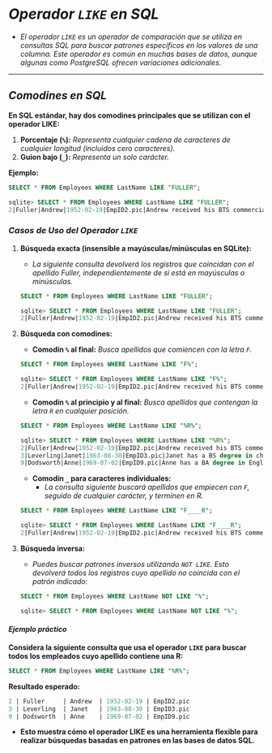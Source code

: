 <!-- Autor: Daniel Benjamin Perez Morales -->
<!-- GitHub: https://github.com/D4nitrix13 -->
<!-- GitLab: https://gitlab.com/D4nitrix13 -->
<!-- Correo electrónico: danielperezdev@proton.me -->

# ***Operador `LIKE` en SQL***

- *El operador `LIKE` es un operador de comparación que se utiliza en consultas SQL para buscar patrones específicos en los valores de una columna. Este operador es común en muchas bases de datos, aunque algunas como PostgreSQL ofrecen variaciones adicionales.*

---

## ***Comodines en SQL***

**En SQL estándar, hay dos comodines principales que se utilizan con el operador LIKE:**

1. **Porcentaje (`%`):** *Representa cualquier cadena de caracteres de cualquier longitud (incluidos cero caracteres).*
2. **Guion bajo (`_`):** *Representa un solo carácter.*

**Ejemplo:**

```sql
SELECT * FROM Employees WHERE LastName LIKE "FULLER";
```

```sql
sqlite> SELECT * FROM Employees WHERE LastName LIKE "FULLER";
2|Fuller|Andrew|1952-02-19|EmpID2.pic|Andrew received his BTS commercial and a Ph.D. in international marketing from the University of Dallas. He is fluent in French and Italian and reads German. He joined the company as a sales representative, was promoted to sales manager and was then named vice president of sales. Andrew is a member of the Sales Management Roundtable, the Seattle Chamber of Commerce, and the Pacific Rim Importers Association.
```

### ***Casos de Uso del Operador `LIKE`***

1. **Búsqueda exacta (insensible a mayúsculas/minúsculas en SQLite):**
   - *La siguiente consulta devolverá los registros que coincidan con el apellido Fuller, independientemente de si está en mayúsculas o minúsculas.*

    ```sql
    SELECT * FROM Employees WHERE LastName LIKE "FULLER";
    ```

    ```sql
    sqlite> SELECT * FROM Employees WHERE LastName LIKE "FULLER";
    2|Fuller|Andrew|1952-02-19|EmpID2.pic|Andrew received his BTS commercial and a Ph.D. in international marketing from the University of Dallas. He is fluent in French and Italian and reads German. He joined the company as a sales representative, was promoted to sales manager and was then named vice president of sales. Andrew is a member of the Sales Management Roundtable, the Seattle Chamber of Commerce, and the Pacific Rim Importers Association.
    ```

2. **Búsqueda con comodines:**
    - **Comodín `%` al final:** *Busca apellidos que comiencen con la letra `F`.*

    ```sql
    SELECT * FROM Employees WHERE LastName LIKE "F%";
    ```

    ```sql
    sqlite> SELECT * FROM Employees WHERE LastName LIKE "F%";
    2|Fuller|Andrew|1952-02-19|EmpID2.pic|Andrew received his BTS commercial and a Ph.D. in international marketing from the University of Dallas. He is fluent in French and Italian and reads German. He joined the company as a sales representative, was promoted to sales manager and was then named vice president of sales. Andrew is a member of the Sales Management Roundtable, the Seattle Chamber of Commerce, and the Pacific Rim Importers Association.
    ```

    - **Comodín `%` al principio y al final:** *Busca apellidos que contengan la letra `R` en cualquier posición.*

    ```sql
    SELECT * FROM Employees WHERE LastName LIKE "%R%";
    ```

    ```sql
    sqlite> SELECT * FROM Employees WHERE LastName LIKE "%R%";
    2|Fuller|Andrew|1952-02-19|EmpID2.pic|Andrew received his BTS commercial and a Ph.D. in international marketing from the University of Dallas. He is fluent in French and Italian and reads German. He joined the company as a sales representative, was promoted to sales manager and was then named vice president of sales. Andrew is a member of the Sales Management Roundtable, the Seattle Chamber of Commerce, and the Pacific Rim Importers Association.
    3|Leverling|Janet|1963-08-30|EmpID3.pic|Janet has a BS degree in chemistry from Boston College). She has also completed a certificate program in food retailing management. Janet was hired as a sales associate and was promoted to sales representative.
    9|Dodsworth|Anne|1969-07-02|EmpID9.pic|Anne has a BA degree in English from St. Lawrence College. She is fluent in French and German.
    ```

    - **Comodín `_` para caracteres individuales:**  
      - *La consulta siguiente buscará apellidos que empiecen con `F`, seguido de cualquier carácter, y terminen en *R*.*

    ```sql
    SELECT * FROM Employees WHERE LastName LIKE "F____R";
    ```

    ```sql
    sqlite> SELECT * FROM Employees WHERE LastName LIKE "F____R";
    2|Fuller|Andrew|1952-02-19|EmpID2.pic|Andrew received his BTS commercial and a Ph.D. in international marketing from the University of Dallas. He is fluent in French and Italian and reads German. He joined the company as a sales representative, was promoted to sales manager and was then named vice president of sales. Andrew is a member of the Sales Management Roundtable, the Seattle Chamber of Commerce, and the Pacific Rim Importers Association.
    ```

3. **Búsqueda inversa:**
    - *Puedes buscar patrones inversos utilizando `NOT LIKE`. Esto devolverá todos los registros cuyo apellido no coincida con el patrón indicado:*

    ```sql
    SELECT * FROM Employees WHERE LastName NOT LIKE "%";
    ```

    ```sql
    sqlite> SELECT * FROM Employees WHERE LastName NOT LIKE "%";
    ```

#### ***Ejemplo práctico***

**Considera la siguiente consulta que usa el operador `LIKE` para buscar todos los empleados cuyo apellido contiene una R:**

```sql
SELECT * FROM Employees WHERE LastName LIKE "%R%";
```

**Resultado esperado:**

```sql
2 | Fuller     | Andrew  | 1952-02-19 | EmpID2.pic
3 | Leverling  | Janet   | 1963-08-30 | EmpID3.pic
9 | Dodsworth  | Anne    | 1969-07-02 | EmpID9.pic
```

- **Esto muestra cómo el operador LIKE es una herramienta flexible para realizar búsquedas basadas en patrones en las bases de datos SQL.**
